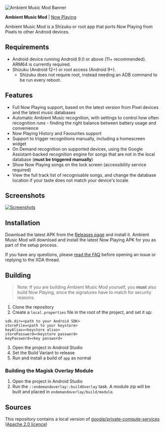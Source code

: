 ![Ambient Music Mod Banner](https://i.imgur.com/SPWAuFll.png)

**Ambient Music Mod** | [Now Playing](https://github.com/KieronQuinn/NowPlaying)

Ambient Music Mod is a Shizuku or root app that ports Now Playing from Pixels to other Android devices. 

## Requirements

- Android device running Android 9.0 or above (11+ recommended). ARM64 is currently required.
- Shizuku (Android 12+) or root access (Android 9+). 
	- Shizuku does not require root, instead needing an ADB command to be run every reboot.

## Features

- Full Now Playing support, based on the latest version from Pixel devices and the latest music databases
- Automatic Ambient Music recognition, with settings to control how often recognition runs - finding the right balance between battery usage and convenience
- Now Playing History and Favourites support
- Support to trigger recognitions manually, including a homescreen widget
- On Demand recognition on supported devices, using the Google Assistant-backed recognition engine for songs that are not in the local database (**must be triggered manually**)
- Show Now Playing songs on the lock screen (accessibility service required)
- View the full track list of recognisable songs, and change the database location if your taste does not match your device's locale

## Screenshots

[![Screenshots](https://i.imgur.com/RCPP9Sol.png)](https://i.imgur.com/RCPP9So.png)

## Installation

Download the latest APK from the [Releases page](https://github.com/KieronQuinn/AmbientMusicMod/releases) and install it. Ambient Music Mod will download and install the latest Now Playing APK for you as part of the setup process.

If you have any questions, please [read the FAQ](https://github.com/KieronQuinn/AmbientMusicMod/blob/main/app/src/main/res/raw/faq.md) before opening an issue or replying to the XDA thread.

## Building

> Note: If you are building Ambient Music Mod yourself, you **must** also build Now Playing, since the signatures have to match for security reasons.

1. Clone the repository
2. Create a `local.properties` file in the root of the project, and set it up:
```
sdk.dir=<path to your Android SDK>
storeFile=<path to your keystore>
keyAlias=<keystore alias>
storePassword=<keystore password>
keyPassword=<key password>
```
3. Open the project in Android Studio
4. Set the Build Variant to release
5. Run and install a build of `app` as normal

### Building the Magisk Overlay Module

1. Open the project in Android Studio
2. Run the `::ondemandoverlay::buildOverlay` task. A module zip will be built and placed in `ondemandoverlay/build/module`.

## Sources

This repository contains a local version of [google/private-compute-services](https://github.com/google/private-compute-services) ([Apache 2.0 licence](https://github.com/google/private-compute-services/blob/master/LICENSE))
